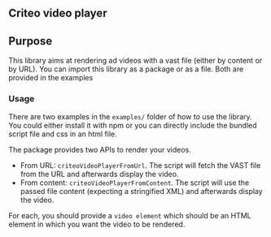 ## Criteo video player

## Purpose

This library aims at rendering ad videos with a vast file (either by content or by URL).
You can import this library as a package or as a file. Both are provided in the examples

### Usage

There are two examples in the `examples/` folder of how to use the library. You could either install it with npm or you can directly include the bundled script file and css in an html file. 

The package provides two APIs to render your videos. 
- From URL: `criteoVideoPlayerFromUrl`. The script will fetch the VAST file from the URL and afterwards display the video. 
- From content: `criteoVideoPlayerFromContent`. The script will use the passed file content (expecting a stringified XML) and afterwards display the video. 

For each, you should provide a `video element` which should be an HTML element in which you want the video to be rendered. 
